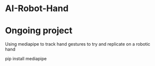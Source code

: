 # AI-Robot-Hand
# Ongoing project

Using mediapipe to track hand gestures to try and replicate on a robotic hand

pip install mediapipe

